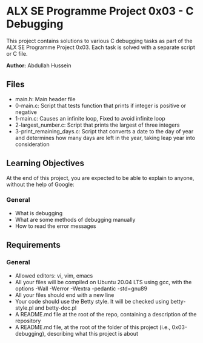 # ALX SE Programme Project 0x03 - C Debugging

This project contains solutions to various C debugging tasks as part of the ALX SE Programme Project 0x03. Each task is solved with a separate script or C file.

**Author:** Abdullah Hussein

## Files

- main.h: Main header file
- 0-main.c: Script that tests function that prints if integer is positive or negative
- 1-main.c: Causes an infinite loop, Fixed to avoid infinite loop
- 2-largest_number.c: Script that prints the largest of three integers
- 3-print_remaining_days.c: Script that converts a date to the day of year and determines how many days are left in the year, taking leap year into consideration

## Learning Objectives

At the end of this project, you are expected to be able to explain to anyone, without the help of Google:

### General

- What is debugging
- What are some methods of debugging manually
- How to read the error messages

## Requirements

### General

- Allowed editors: vi, vim, emacs
- All your files will be compiled on Ubuntu 20.04 LTS using gcc, with the options -Wall -Werror -Wextra -pedantic -std=gnu89
- All your files should end with a new line
- Your code should use the Betty style. It will be checked using betty-style.pl and betty-doc.pl
- A README.md file at the root of the repo, containing a description of the repository
- A README.md file, at the root of the folder of this project (i.e., 0x03-debugging), describing what this project is about
